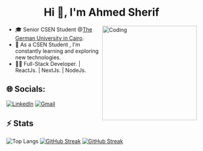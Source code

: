 
<h1 align="center">Hi 👋, I'm Ahmed Sherif</h1>

<img align="right" alt="Coding" width="250" src="https://cdn.dribbble.com/users/1162077/screenshots/3848914/programmer.gif">

- 🎓 Senior CSEN Student @[The German University in Cairo](https://www.guc.edu.eg/).
- 🚀 As a CSEN Student , I'm constantly learning and exploring new technologies.
- 🧑‍💻 Full-Stack Developer. | ReactJs. | NextJs. | NodeJs.


## 🌐 Socials:

[![LinkedIn](https://img.shields.io/badge/LinkedIn-%230077B5.svg?logo=linkedin&logoColor=white)](https://www.linkedin.com/in/ahmed-sherif-844957211/) 
 [![Gmail](https://img.shields.io/badge/Gmail-%230077B5.svg?logo=gmail&logoColor=white)](mailto:ahmedsherifsaid2000@gmail.com)


## ⚡ Stats

![Top Langs](https://github-readme-stats.vercel.app/api/top-langs/?username=Ahmedsherif74&hide=jupyter%20notebook&layout=compact)
[![GitHub Streak](https://streak-stats.demolab.com/?user=Ahmedsherif74&theme=dark&hide_border=true)](https://git.io/streak-stats)
[![GitHub Streak](https://streak-stats.demolab.com/?user=Ahmedsherif74&theme=dark)](https://git.io/streak-stats)



